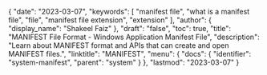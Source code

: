 {
  "date": "2023-03-07",
  "keywords": [
    "manifest file",
    "what is a manifest file",
    "file",
    "manifest file extension",
    "extension"
  ],
  "author": {
    "display_name": "Shakeel Faiz"
  },
  "draft": "false",
  "toc": true,
  "title": "MANIFEST File Format - Windows Application Manifest File",
  "description": "Learn about MANIFEST format and APIs that can create and open MANIFEST files.",
  "linktitle": "MANIFEST",
  "menu": {
    "docs": {
      "identifier": "system-manifest",
      "parent": "system"
    }
  },
  "lastmod": "2023-03-07"
}
